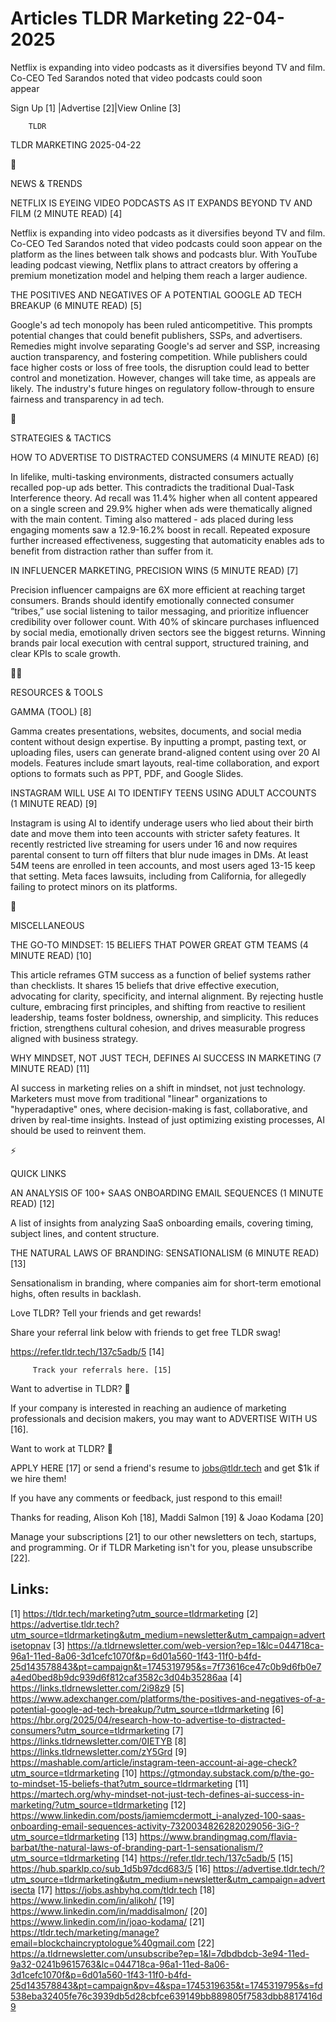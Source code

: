 # Articles TLDR Marketing 22-04-2025

Netflix is expanding into video podcasts as it diversifies beyond TV
and film. Co-CEO Ted Sarandos noted that video podcasts could soon
appear ‌ ‌ ‌ ‌ ‌ ‌ ‌ ‌ ‌ ‌ ‌ ‌ ‌ ‌ ‌ ‌ ‌ ‌ ‌ ‌ ‌ ‌ ‌ ‌ ‌ ‌  ‌ ‌ ‌ ‌ ‌ ‌ ‌ ‌ ‌ ‌ ‌ ‌ ‌ ‌ ‌ ‌ ‌ ‌ ‌ ‌ ‌ ‌ ‌ ‌ ‌ ‌ 


 Sign Up [1] |Advertise [2]|View Online [3] 

		TLDR 

TLDR MARKETING 2025-04-22

📱 

NEWS & TRENDS

 NETFLIX IS EYEING VIDEO PODCASTS AS IT EXPANDS BEYOND TV AND FILM (2
MINUTE READ) [4] 

 Netflix is expanding into video podcasts as it diversifies beyond TV
and film. Co-CEO Ted Sarandos noted that video podcasts could soon
appear on the platform as the lines between talk shows and podcasts
blur. With YouTube leading podcast viewing, Netflix plans to attract
creators by offering a premium monetization model and helping them
reach a larger audience. 

 THE POSITIVES AND NEGATIVES OF A POTENTIAL GOOGLE AD TECH BREAKUP (6
MINUTE READ) [5] 

 Google's ad tech monopoly has been ruled anticompetitive. This
prompts potential changes that could benefit publishers, SSPs, and
advertisers. Remedies might involve separating Google's ad server and
SSP, increasing auction transparency, and fostering competition. While
publishers could face higher costs or loss of free tools, the
disruption could lead to better control and monetization. However,
changes will take time, as appeals are likely. The industry's future
hinges on regulatory follow-through to ensure fairness and
transparency in ad tech. 

🚀 

STRATEGIES & TACTICS

 HOW TO ADVERTISE TO DISTRACTED CONSUMERS (4 MINUTE READ) [6] 

 In lifelike, multi-tasking environments, distracted consumers
actually recalled pop-up ads better. This contradicts the traditional
Dual-Task Interference theory. Ad recall was 11.4% higher when all
content appeared on a single screen and 29.9% higher when ads were
thematically aligned with the main content. Timing also mattered - ads
placed during less engaging moments saw a 12.9-16.2% boost in recall.
Repeated exposure further increased effectiveness, suggesting that
automaticity enables ads to benefit from distraction rather than
suffer from it. 

 IN INFLUENCER MARKETING, PRECISION WINS (5 MINUTE READ) [7] 

 Precision influencer campaigns are 6X more efficient at reaching
target consumers. Brands should identify emotionally connected
consumer “tribes,” use social listening to tailor messaging, and
prioritize influencer credibility over follower count. With 40% of
skincare purchases influenced by social media, emotionally driven
sectors see the biggest returns. Winning brands pair local execution
with central support, structured training, and clear KPIs to scale
growth. 

🧑‍💻 

RESOURCES & TOOLS

 GAMMA (TOOL) [8] 

 Gamma creates presentations, websites, documents, and social media
content without design expertise. By inputting a prompt, pasting text,
or uploading files, users can generate brand-aligned content using
over 20 AI models. Features include smart layouts, real-time
collaboration, and export options to formats such as PPT, PDF, and
Google Slides. 

 INSTAGRAM WILL USE AI TO IDENTIFY TEENS USING ADULT ACCOUNTS (1
MINUTE READ) [9] 

 Instagram is using AI to identify underage users who lied about their
birth date and move them into teen accounts with stricter safety
features. It recently restricted live streaming for users under 16 and
now requires parental consent to turn off filters that blur nude
images in DMs. At least 54M teens are enrolled in teen accounts, and
most users aged 13-15 keep that setting. Meta faces lawsuits,
including from California, for allegedly failing to protect minors on
its platforms. 

🎁 

MISCELLANEOUS

 THE GO-TO MINDSET: 15 BELIEFS THAT POWER GREAT GTM TEAMS (4 MINUTE
READ) [10] 

 This article reframes GTM success as a function of belief systems
rather than checklists. It shares 15 beliefs that drive effective
execution, advocating for clarity, specificity, and internal
alignment. By rejecting hustle culture, embracing first principles,
and shifting from reactive to resilient leadership, teams foster
boldness, ownership, and simplicity. This reduces friction,
strengthens cultural cohesion, and drives measurable progress aligned
with business strategy. 

 WHY MINDSET, NOT JUST TECH, DEFINES AI SUCCESS IN MARKETING (7 MINUTE
READ) [11] 

 AI success in marketing relies on a shift in mindset, not just
technology. Marketers must move from traditional "linear"
organizations to "hyperadaptive" ones, where decision-making is fast,
collaborative, and driven by real-time insights. Instead of just
optimizing existing processes, AI should be used to reinvent them. 

⚡ 

QUICK LINKS

 AN ANALYSIS OF 100+ SAAS ONBOARDING EMAIL SEQUENCES (1 MINUTE READ)
[12] 

 A list of insights from analyzing SaaS onboarding emails, covering
timing, subject lines, and content structure. 

 THE NATURAL LAWS OF BRANDING: SENSATIONALISM (6 MINUTE READ) [13] 

 Sensationalism in branding, where companies aim for short-term
emotional highs, often results in backlash. 

Love TLDR? Tell your friends and get rewards!

 Share your referral link below with friends to get free TLDR swag! 

 https://refer.tldr.tech/137c5adb/5 [14] 

		 Track your referrals here. [15] 

Want to advertise in TLDR? 📰

 If your company is interested in reaching an audience of marketing
professionals and decision makers, you may want to ADVERTISE WITH US
[16]. 

Want to work at TLDR? 💼

 APPLY HERE [17] or send a friend's resume to jobs@tldr.tech and get
$1k if we hire them! 

 If you have any comments or feedback, just respond to this email! 

Thanks for reading, 
Alison Koh [18], Maddi Salmon [19] & Joao Kodama [20] 

 Manage your subscriptions [21] to our other newsletters on tech,
startups, and programming. Or if TLDR Marketing isn't for you, please
unsubscribe [22]. 

 

Links:
------
[1] https://tldr.tech/marketing?utm_source=tldrmarketing
[2] https://advertise.tldr.tech?utm_source=tldrmarketing&utm_medium=newsletter&utm_campaign=advertisetopnav
[3] https://a.tldrnewsletter.com/web-version?ep=1&lc=044718ca-96a1-11ed-8a06-3d1cefc1070f&p=6d01a560-1f43-11f0-b4fd-25d143578843&pt=campaign&t=1745319795&s=7f73616ce47c0b9d6fb0e7a4ed0bed8b9dc939d6f812caf3582c3d04b35286aa
[4] https://links.tldrnewsletter.com/2i98z9
[5] https://www.adexchanger.com/platforms/the-positives-and-negatives-of-a-potential-google-ad-tech-breakup/?utm_source=tldrmarketing
[6] https://hbr.org/2025/04/research-how-to-advertise-to-distracted-consumers?utm_source=tldrmarketing
[7] https://links.tldrnewsletter.com/0IETYB
[8] https://links.tldrnewsletter.com/zY5Grd
[9] https://mashable.com/article/instagram-teen-account-ai-age-check?utm_source=tldrmarketing
[10] https://gtmonday.substack.com/p/the-go-to-mindset-15-beliefs-that?utm_source=tldrmarketing
[11] https://martech.org/why-mindset-not-just-tech-defines-ai-success-in-marketing/?utm_source=tldrmarketing
[12] https://www.linkedin.com/posts/jamiemcdermott_i-analyzed-100-saas-onboarding-email-sequences-activity-7320034826282029056-3iG-?utm_source=tldrmarketing
[13] https://www.brandingmag.com/flavia-barbat/the-natural-laws-of-branding-part-1-sensationalism/?utm_source=tldrmarketing
[14] https://refer.tldr.tech/137c5adb/5
[15] https://hub.sparklp.co/sub_1d5b97dcd683/5
[16] https://advertise.tldr.tech/?utm_source=tldrmarketing&utm_medium=newsletter&utm_campaign=advertisecta
[17] https://jobs.ashbyhq.com/tldr.tech
[18] https://www.linkedin.com/in/alikoh/
[19] https://www.linkedin.com/in/maddisalmon/
[20] https://www.linkedin.com/in/joao-kodama/
[21] https://tldr.tech/marketing/manage?email=blockchaincryptologue%40gmail.com
[22] https://a.tldrnewsletter.com/unsubscribe?ep=1&l=7dbdbdcb-3e94-11ed-9a32-0241b9615763&lc=044718ca-96a1-11ed-8a06-3d1cefc1070f&p=6d01a560-1f43-11f0-b4fd-25d143578843&pt=campaign&pv=4&spa=1745319635&t=1745319795&s=fd538eba32405fe76c3939db5d28cbfce639149bb889805f7583dbb8817416d9